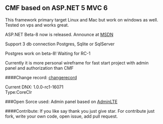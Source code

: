 ## CMF based on ASP.NET 5 MVC 6
This framework primary target Linux and Mac but work on windows as well.
Tested on vps and works great.


ASP.NET Beta-8 now is released. Announce at [MSDN](http://blogs.msdn.com/b/webdev/archive/2015/10/15/announcing-availability-of-asp-net-5-beta8.aspx)

Support 3 db connection Postgres, Sqlite or  SqlServer

Postgres work on beta-8! Waiting for RC-1

Currently it is more personal wireframe for fast start project with admin panel and authorization
than CMF

####Change record: [changerecord](https://github.com/WeebDo/WeebDo.CMF/blob/master/Docs/Changenote.md)

 
Current DNX: 1.0.0-rc1-16071  
Type:CoreClr

###Open Sorce used:
Admin panel based on [AdminLTE](https://github.com/almasaeed2010/AdminLTE)

####Contribute:
If you like say thank you just give star.
For contribute just fork, write your own code, open issue, add pull request.